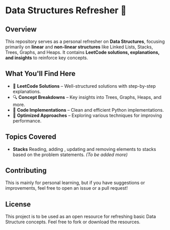 # Data Structures Refresher 🚀

## Overview

This repository serves as a personal refresher on **Data Structures**, focusing primarily on **linear** and **non-linear structures** like Linked Lists, Stacks, Trees, Graphs, and Heaps. It contains **LeetCode solutions, explanations, and insights** to reinforce key concepts.

## What You'll Find Here

- 📌 **LeetCode Solutions** – Well-structured solutions with step-by-step explanations.
- 🔍 **Concept Breakdowns** – Key insights into Trees, Graphs, Heaps, and more.
- 📝 **Code Implementations** – Clean and efficient Python implementations.
- 🚀 **Optimized Approaches** – Exploring various techniques for improving performance.

## Topics Covered

- **Stacks** Reading, adding , updating and removing elements to stacks based on the problem statements.
  <i>(To be added more)</i>

## Contributing

This is mainly for personal learning, but if you have suggestions or improvements, feel free to open an issue or a pull request!

## License

This project is to be used as an open resource for refreshing basic Data Structure concepts. Feel free to fork or download the resources.

